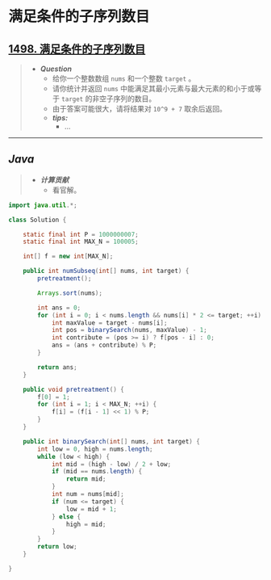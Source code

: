 # 满足条件的子序列数目

## [1498. 满足条件的子序列数目](https://leetcode.cn/problems/number-of-subsequences-that-satisfy-the-given-sum-condition/)

> - ***Question***
>   - 给你一个整数数组 `nums` 和一个整数 `target` 。
>   - 请你统计并返回 `nums` 中能满足其最小元素与最大元素的和小于或等于 `target` 的非空子序列的数目。
>   - 由于答案可能很大，请将结果对 `10^9 + 7` 取余后返回。
>   - ***tips:***
>     - ...

---

## *Java*

> - ***计算贡献***
>   - 看官解。

```java
import java.util.*;

class Solution {

    static final int P = 1000000007;
    static final int MAX_N = 100005;

    int[] f = new int[MAX_N];

    public int numSubseq(int[] nums, int target) {
        pretreatment();

        Arrays.sort(nums);

        int ans = 0;
        for (int i = 0; i < nums.length && nums[i] * 2 <= target; ++i) {
            int maxValue = target - nums[i];
            int pos = binarySearch(nums, maxValue) - 1;
            int contribute = (pos >= i) ? f[pos - i] : 0;
            ans = (ans + contribute) % P;
        }

        return ans;
    }

    public void pretreatment() {
        f[0] = 1;
        for (int i = 1; i < MAX_N; ++i) {
            f[i] = (f[i - 1] << 1) % P;
        }
    }

    public int binarySearch(int[] nums, int target) {
        int low = 0, high = nums.length;
        while (low < high) {
            int mid = (high - low) / 2 + low;
            if (mid == nums.length) {
                return mid;
            }
            int num = nums[mid];
            if (num <= target) {
                low = mid + 1;
            } else {
                high = mid;
            }
        }
        return low;
    }

}
```
